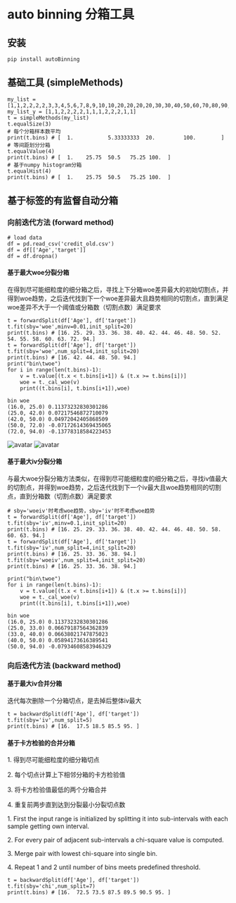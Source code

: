 # auto binning 分箱工具

## 安装

    pip install autoBinning

## 基础工具 (simpleMethods)

    my_list = [1,1,2,2,2,2,3,3,4,5,6,7,8,9,10,10,20,20,20,20,30,30,40,50,60,70,80,90,100]
    my_list_y = [1,1,2,2,2,2,1,1,1,2,2,2,1,1]
    t = simpleMethods(my_list)
    t.equalSize(3)
    # 每个分箱样本数平均
    print(t.bins) # [  1.           5.33333333  20.         100.        ]
    # 等间距划分分箱
    t.equalValue(4)
    print(t.bins) # [  1.    25.75  50.5   75.25 100.  ]
    # 基于numpy histogram分箱
    t.equalHist(4)
    print(t.bins) # [  1.    25.75  50.5   75.25 100.  ]

## 基于标签的有监督自动分箱

### 向前迭代方法 (forward method)

    # load data
    df = pd.read_csv('credit_old.csv')
    df = df[['Age','target']]
    df = df.dropna()
    
#### 基于最大woe分裂分箱

在得到尽可能细粒度的细分箱之后，寻找上下分箱woe差异最大的初始切割点，并得到woe趋势，之后迭代找到下一个woe差异最大且趋势相同的切割点，直到满足woe差异不大于一个阈值或分箱数（切割点数）满足要求

    t = forwardSplit(df['Age'], df['target'])
    t.fit(sby='woe',minv=0.01,init_split=20)
    print(t.bins) # [16. 25. 29. 33. 36. 38. 40. 42. 44. 46. 48. 50. 52. 54. 55. 58. 60. 63. 72. 94.]
    t = forwardSplit(df['Age'], df['target'])
    t.fit(sby='woe',num_split=4,init_split=20)
    print(t.bins) # [16. 42. 44. 48. 50. 94.]
    print("bin\twoe")
    for i in range(len(t.bins)-1):
        v = t.value[(t.x < t.bins[i+1]) & (t.x >= t.bins[i])]
        woe = t._cal_woe(v)
        print((t.bins[i], t.bins[i+1]),woe)

    bin	woe
    (16.0, 25.0) 0.11373232830301286
    (25.0, 42.0) 0.07217546872710079
    (42.0, 50.0) 0.04972042405868509
    (50.0, 72.0) -0.07172614369435065
    (72.0, 94.0) -0.13778318584223453
    
![avatar](https://github.com/kaiwang0112006/autoBinning/blob/master/doc/woe1.JPG)
![avatar](https://github.com/kaiwang0112006/autoBinning/blob/master/doc/woe2.JPG)

#### 基于最大iv分裂分箱

与最大woe分裂分箱方法类似，在得到尽可能细粒度的细分箱之后，寻找iv值最大的切割点，并得到woe趋势，之后迭代找到下一个iv最大且woe趋势相同的切割点，直到分箱数（切割点数）满足要求

    # sby='woeiv'时考虑woe趋势，sby='iv'时不考虑woe趋势
    t = forwardSplit(df['Age'], df['target'])
    t.fit(sby='iv',minv=0.1,init_split=20)
    print(t.bins) # [16. 25. 29. 33. 36. 38. 40. 42. 44. 46. 48. 50. 58. 60. 63. 94.]
    t = forwardSplit(df['Age'], df['target'])
    t.fit(sby='iv',num_split=4,init_split=20)
    print(t.bins) # [16. 25. 33. 36. 38. 94.]
    t.fit(sby='woeiv',num_split=4,init_split=20)
    print(t.bins) # [16. 25. 33. 36. 38. 94.]
    
    print("bin\twoe")
    for i in range(len(t.bins)-1):
        v = t.value[(t.x < t.bins[i+1]) & (t.x >= t.bins[i])]
        woe = t._cal_woe(v)
        print((t.bins[i], t.bins[i+1]),woe)
        
    bin	woe
    (16.0, 25.0) 0.11373232830301286
    (25.0, 33.0) 0.06679187564362839
    (33.0, 40.0) 0.06638021747875023
    (40.0, 50.0) 0.05894173616389541
    (50.0, 94.0) -0.07934608583946329
    
### 向后迭代方法 (backward method)

#### 基于最大iv合并分箱

迭代每次删除一个分箱切点，是去掉后整体iv最大

    t = backwardSplit(df['Age'], df['target'])
    t.fit(sby='iv',num_split=5)
    print(t.bins) # [16.  17.5 18.5 85.5 95. ]
    
#### 基于卡方检验的合并分箱

1\. 得到尽可能细粒度的细分箱切点

2\. 每个切点计算上下相邻分箱的卡方检验值

3\. 将卡方检验值最低的两个分箱合并

4\. 重复前两步直到达到分裂最小分裂切点数

1\. First the input range is initialized by splitting
it into sub-intervals with each sample
getting own interval.

2\. For every pair of adjacent sub-intervals a
chi-square value is computed.

3\. Merge pair with lowest chi-square into single bin.

4\. Repeat 1 and 2 until number of bins meets predefined threshold.

    t = backwardSplit(df['Age'], df['target'])
    t.fit(sby='chi',num_split=7)
    print(t.bins) # [16.  72.5 73.5 87.5 89.5 90.5 95. ]
        
    
